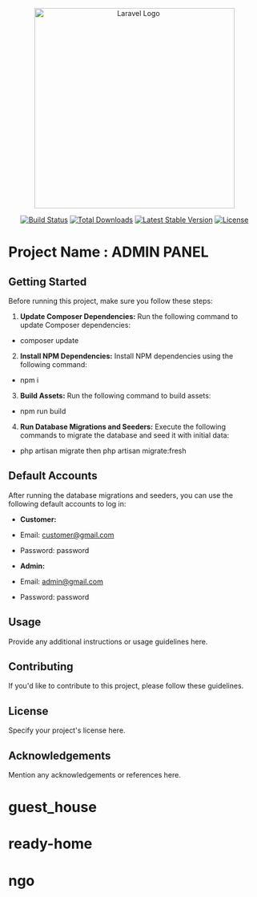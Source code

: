 <p align="center"><a href="https://laravel.com" target="_blank"><img src="https://raw.githubusercontent.com/laravel/art/master/logo-lockup/5%20SVG/2%20CMYK/1%20Full%20Color/laravel-logolockup-cmyk-red.svg" width="400" alt="Laravel Logo"></a></p>

<p align="center">
<a href="https://github.com/laravel/framework/actions"><img src="https://github.com/laravel/framework/workflows/tests/badge.svg" alt="Build Status"></a>
<a href="https://packagist.org/packages/laravel/framework"><img src="https://img.shields.io/packagist/dt/laravel/framework" alt="Total Downloads"></a>
<a href="https://packagist.org/packages/laravel/framework"><img src="https://img.shields.io/packagist/v/laravel/framework" alt="Latest Stable Version"></a>
<a href="https://packagist.org/packages/laravel/framework"><img src="https://img.shields.io/packagist/l/laravel/framework" alt="License"></a>
</p>

# Project Name : ADMIN PANEL


## Getting Started

Before running this project, make sure you follow these steps:

1. **Update Composer Dependencies:** Run the following command to update Composer dependencies:
- composer update


2. **Install NPM Dependencies:** Install NPM dependencies using the following command:
- npm i

3. **Build Assets:** Run the following command to build assets:
- npm run build

4. **Run Database Migrations and Seeders:** Execute the following commands to migrate the database and seed it with initial data:
- php artisan migrate then php artisan migrate:fresh

## Default Accounts

After running the database migrations and seeders, you can use the following default accounts to log in:

- **Customer:**
- Email: customer@gmail.com
- Password: password

- **Admin:**
- Email: admin@gmail.com
- Password: password

## Usage

Provide any additional instructions or usage guidelines here.

## Contributing

If you'd like to contribute to this project, please follow these guidelines.

## License

Specify your project's license here.

## Acknowledgements

Mention any acknowledgements or references here.

# guest_house
# ready-home
# ngo
